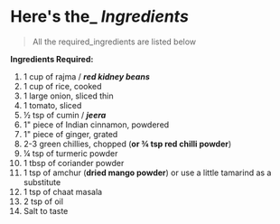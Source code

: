 

# Here's the_ *Ingredients*
>All the required_ingredients are listed below

**Ingredients Required:**

 1.   1 cup of rajma / ***red kidney beans***
 2.  1 cup of rice, cooked
 3.  1 large onion, sliced thin
 4.  1 tomato, sliced
 5.  ½ tsp of cumin / ***jeera***
 6.  1" piece of Indian cinnamon, powdered
 7.  1" piece of ginger, grated
 8.  2-3 green chillies, chopped (**or ¾ tsp red chilli powder**)
 9.  ¼ tsp of turmeric powder
10.  1 tbsp of coriander powder
11.  1 tsp of amchur (**dried mango powder**) or use a little tamarind as a substitute
12.  1 tsp of chaat masala
13.  2 tsp of oil
14.  Salt to taste


